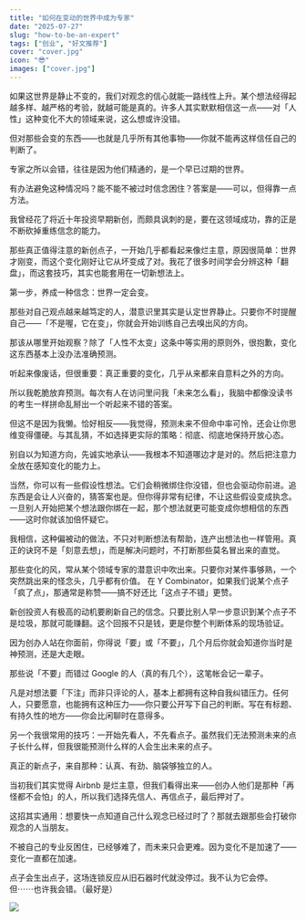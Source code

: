 ```yaml
---
title: "如何在变动的世界中成为专家"
date: "2025-07-27"
slug: "how-to-be-an-expert"
tags: ["创业", "好文推荐"]
cover: "cover.jpg"
icon: "😎"
images: ["cover.jpg"]
---
```

如果这世界是静止不变的，我们对观念的信心就能一路线性上升。某个想法经得起越多样、越严格的考验，就越可能是真的。许多人其实默默相信这一点——对「人性」这种变化不大的领域来说，这么想或许没错。



但对那些会变的东西——也就是几乎所有其他事物——你就不能再这样信任自己的判断了。



专家之所以会错，往往是因为他们精通的，是一个早已过期的世界。



有办法避免这种情况吗？能不能不被过时信念困住？答案是——可以，但得靠一点方法。



我曾经花了将近十年投资早期新创，而颇具讽刺的是，要在这领域成功，靠的正是不断砍掉重练信念的能力。



那些真正值得注意的新创点子，一开始几乎都看起来像烂主意，原因很简单：世界才刚变，而这个变化刚好让它从坏变成了对。我花了很多时间学会分辨这种「翻盘」，而这套技巧，其实也能套用在一切新想法上。



第一步，养成一种信念：世界一定会变。



那些对自己观点越来越笃定的人，潜意识里其实是认定世界静止。只要你不时提醒自己——「不是喔，它在变」，你就会开始训练自己去嗅出风的方向。



那该从哪里开始观察？除了「人性不太变」这条中等实用的原则外，很抱歉，变化这东西基本上没办法准确预测。



听起来像废话，但很重要：真正重要的变化，几乎从来都来自意料之外的方向。



所以我乾脆放弃预测。每次有人在访问里问我「未来怎么看」，我脑中都像没读书的考生一样拼命乱掰出一个听起来不错的答案。



但这不是因为我懒。恰好相反——我觉得，预测未来不但命中率可怜，还会让你思维变得僵硬。与其乱猜，不如选择更实际的策略：彻底、彻底地保持开放心态。



别自以为知道方向，先诚实地承认——我根本不知道哪边才是对的。然后把注意力全放在感知变化的能力上。



当然，你可以有一些假设性想法。它们会稍微绑住你没错，但也会驱动你前进。追东西是会让人兴奋的，猜答案也是。但你得非常有纪律，不让这些假设变成执念。
一旦别人开始把某个想法跟你绑在一起，那个想法就更可能变成你想相信的东西——这时你就该加倍怀疑它。



我相信，这种偏被动的做法，不只对判断想法有帮助，连产出想法也一样管用。真正的诀窍不是「刻意去想」，而是解决问题时，不打断那些莫名冒出来的直觉。



那些变化的风，常从某个领域专家的潜意识中吹出来。只要你对某件事够熟，一个突然跳出来的怪念头，几乎都有价值。
在 Y Combinator，如果我们说某个点子「疯了点」，那通常是称赞——搞不好还比「这点子不错」更赞。



新创投资人有极高的动机要刷新自己的信念。只要比别人早一步意识到某个点子不是垃圾，那就可能赚翻。这个回报不只是钱，更是你整个判断体系的现场验证。



因为创办人站在你面前，你得说「要」或「不要」，几个月后你就会知道你当时是神预测，还是大走眼。



那些说「不要」而错过 Google 的人（真的有几个），这笔帐会记一辈子。



凡是对想法要「下注」而非只评论的人，基本上都拥有这种自我纠错压力。任何人，只要愿意，也能拥有这种压力——你只要公开写下自己的判断。写在有标题、有持久性的地方——你会比闲聊时在意得多。



另一个我很常用的技巧：一开始先看人，不先看点子。虽然我们无法预测未来的点子长什么样，但我很能预测什么样的人会生出未来的点子。



真正的新点子，来自那种：认真、有劲、脑袋够独立的人。



当初我们其实觉得 Airbnb 是烂主意，但我们看得出来——创办人他们是那种「再怪都不会怕」的人，所以我们选择先信人、再信点子，最后押对了。



这招其实通用：想要快一点知道自己什么观念已经过时了？那就去跟那些会打破你观念的人当朋友。



不被自己的专业反困住，已经够难了，而未来只会更难。因为变化不是加速了——变化一直都在加速。



点子会生出点子，这场连锁反应从旧石器时代就没停过。我不认为它会停。
但⋯⋯也许我会错。（最好是）




![](https://prod-files-secure.s3.us-west-2.amazonaws.com/112d0858-5090-4d34-a606-b75eb8d65fd2/46476355-9cf3-4e99-9b7a-3531bc426380/1000202064.png?X-Amz-Algorithm=AWS4-HMAC-SHA256&X-Amz-Content-Sha256=UNSIGNED-PAYLOAD&X-Amz-Credential=ASIAZI2LB466TWTIWRXI%2F20250906%2Fus-west-2%2Fs3%2Faws4_request&X-Amz-Date=20250906T212607Z&X-Amz-Expires=3600&X-Amz-Security-Token=IQoJb3JpZ2luX2VjEC0aCXVzLXdlc3QtMiJHMEUCIQCSWu967Qw5crXaVNtxP1Wj9gClnlPhaffo%2BvjwKguWIQIgLv0FPWrkZBy4PMl2xgs%2BPuqTpFp7Y5rKJJp5Rsny8KUqiAQIlv%2F%2F%2F%2F%2F%2F%2F%2F%2F%2FARAAGgw2Mzc0MjMxODM4MDUiDDYVqktGs1qcM4vNUCrcAwyHDzvQ7E95%2Byam%2BnSe8yxn0L1MX%2B213109i2Fu%2Biw2SralNVE2Y9PRRQHfbdkndB0FSkNLs%2BsULhFpJ8cXvX3w1b6B7hmD69KL%2FCsZDzeBYPSyDFDKvKpidCQlbjuPVhLWS4FHXxyCGJycRuS1%2BKbE3GV2bAgmoaI1DaHK55ewDyH0lbYyrSQpre7wi7RLRPZlbBW4rLvoW1vvRC2C7z7K99p3BWKv%2BJjzqUDXiUfmmftHx39rMYTKeTqusFrnakm2xD%2FZyxH%2F3N0T7rfLgwV7M%2FknapvZ1UGWT74P9UYhHHtnkKm0kWfXpydU257VTnOfQpsuv0NiWCzGTx%2FmTkB7gVnY9c%2FoZqaJiHgZe%2F3MLKPhQXJddGCjtJXnMPGJS6wcBrasIbnOJfSMgpCf9IFSZD3PF8%2Fr0NDBMfarWa%2FUG65wOpUp%2FZ6%2FSBBR5I4kXdmNmYb%2BrVSMG8kDc3o%2FdhDP4N9Ds4tXqlcnsuNS0%2B0Kjq5UOX%2FMY3GHLfM4ZTzVpp30aX6ldgGhD0KyhXiohGGCx%2FFAVzncY4awkC3F0J3ZFo7HyuNMwBPUqI0B3oitjzs9qgM4j2XZX%2FE1TPxKSUYQc25WNWQCLvlHpsp6x%2BJ7YmJyFK99T91%2B6VIXMKiy8sUGOqUBO2DUjETpYhTWBiatflPYSo2%2BkFFGqbIOtw0baU%2F%2BXuqe1VV19F38jSoIG5AS4VCjgATnKSMGLPzy%2FjJkifs32biPm0X1mQbmP6uM6xhon2zt9wszr5L88lMG8K9FUUSgRW5SRu6AmthzO%2BxEOpqVSrq00DFUGvyBrSplwpRN%2FPqHRZskyvemvECZUY715G5eOGi0bICPsqwijMfIGqWkOYQrR6jW&X-Amz-Signature=728ae05b4102ea7fc60d255f527b3e04990e4baeb8cb92277da945357b75ab4a&X-Amz-SignedHeaders=host&x-amz-checksum-mode=ENABLED&x-id=GetObject)

